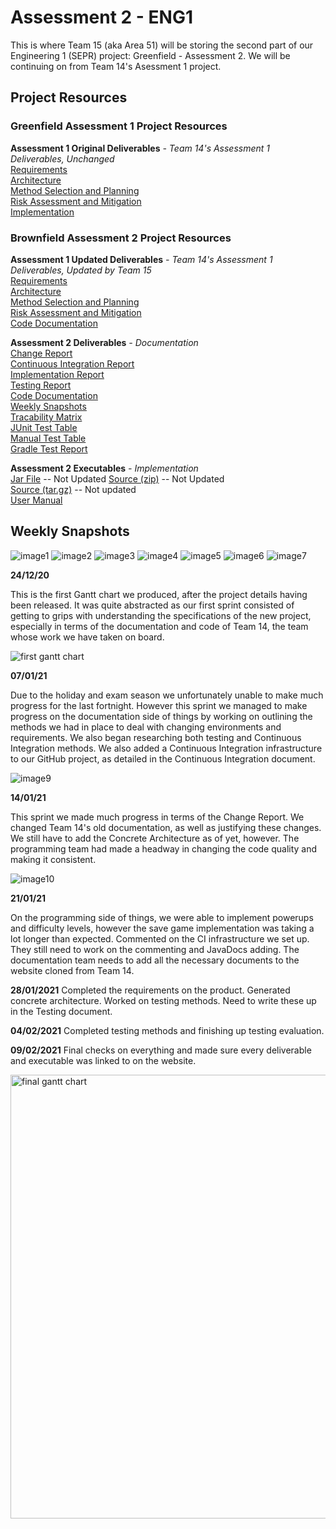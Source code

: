 # Assessment 2 - ENG1
This is where Team 15 (aka Area 51) will be storing the second part of our Engineering 1 (SEPR) project:
Greenfield - Assessment 2. We will be continuing on from Team 14's Asessment 1 project.

## Project Resources
### Greenfield Assessment 1 Project Resources

**Assessment 1 Original Deliverables** *- Team 14's Assessment 1 Deliverables, Unchanged*\
[Requirements](https://xychic.github.io/files/Requirements.pdf)  
[Architecture](https://KingzoSzn.github.io/files/Architecture.docx.pdf)  
[Method Selection and Planning](https://xychic.github.io/files/Method%20Selection%20and%20Planning.pdf)  
[Risk Assessment and Mitigation](https://xychic.github.io/files/Risk%20Assessment%20and%20Mitigation.pdf)  
[Implementation](https://KingzoSzn.github.io/files/Implementation.docx.pdf)  

### Brownfield Assessment 2 Project Resources

**Assessment 1 Updated Deliverables** *- Team 14's Assessment 1 Deliverables, Updated by Team 15*\
[Requirements](https://KingzoSzn.github.io/pdfs/Req2.pdf)  
[Architecture](https://KingzoSzn.github.io/pdfs/Arch2.pdf)  
[Method Selection and Planning](https://KingzoSzn.github.io/pdfs/Plan2.pdf)  
[Risk Assessment and Mitigation](https://KingzoSzn.github.io/pdfs/Risk2.pdf)  
[Code Documentation](https://KingzoSzn.github.io/files/docs/)  


**Assessment 2 Deliverables** *- Documentation*\
[Change Report](https://KingzoSzn.github.io/pdfs/Change2.pdf)  
[Continuous Integration Report](https://KingzoSzn.github.io/pdfs/CI2.pdf)  
[Implementation Report](https://KingzoSzn.github.io/pdfs/Impl2.pdf)  
[Testing Report](https://KingzoSzn.github.io/pdfs/Test2.pdf)  
[Code Documentation](https://KingzoSzn.github.io/files/docs/)  
[Weekly Snapshots](#weekly-snapshots)  
[Tracability Matrix](https://KingzoSzn.github.io/files/TracabilityMatrix.pdf)  
[JUnit Test Table](https://KingzoSzn.github.io/files/UnitTests.pdf)  
[Manual Test Table](https://KingzoSzn.github.io/files/ManualTests.pdf)  
[Gradle Test Report](https://KingzoSzn.github.io/files/test-report)  


**Assessment 2 Executables** *- Implementation*\
[Jar File](https://github.com/Fluxticks/ENG1-DragonBoatRace/releases/download/v1.2/desktop-1.2.jar) -- Not Updated
[Source (zip)](https://github.com/Fluxticks/ENG1-DragonBoatRace/archive/v1.2.zip) -- Not Updated  
[Source (tar.gz)](https://github.com/Fluxticks/ENG1-DragonBoatRace/archive/v1.2.tar.gz) -- Not updated  
[User Manual](https://KingzoSzn.github.io/DragonBoatRaceUserManual)


## Weekly Snapshots

![image1](https://user-images.githubusercontent.com/72559948/99913817-a7452880-2cf1-11eb-822e-aa4a2ddf8a2f.png)
![image2](https://user-images.githubusercontent.com/72559948/99913893-13c02780-2cf2-11eb-8232-82047dc70e75.png)
![image3](https://user-images.githubusercontent.com/72559948/99913857-e4111f80-2cf1-11eb-9e4d-f056d78e5863.png)
![image4](https://user-images.githubusercontent.com/72559948/99913869-fee39400-2cf1-11eb-8222-258c1bc8abc8.png)
![image5](https://user-images.githubusercontent.com/72559948/99913930-49651080-2cf2-11eb-93ec-1d8906c1a238.png)
![image6](https://user-images.githubusercontent.com/72559948/99913968-8204ea00-2cf2-11eb-98b4-e65bcec0861d.png)
![image7](https://user-images.githubusercontent.com/72559948/99913995-a95bb700-2cf2-11eb-9bbb-a5fc2af7afaa.png)

**24/12/20** 

This is the first Gantt chart we produced, after the project details
having been released. It was quite abstracted as our first sprint
consisted of getting to grips with understanding the specifications
of the new project, especially in terms of the documentation and code
of Team 14, the team whose work we have taken on board.

![first gantt chart ](https://user-images.githubusercontent.com/72558765/107157572-afba1080-697c-11eb-8f1c-9d1cce4aa193.png)



**07/01/21** 

Due to the holiday and exam season we unfortunately unable to make
much progress for the last fortnight. However this sprint we managed
to make progress on the documentation side of things by working on
outlining the methods we had in place to deal with changing
environments and requirements. We also began researching both testing
and Continuous Integration methods. We also added a Continuous
Integration infrastructure to our GitHub project, as detailed in the
Continuous Integration document.

![image9](https://user-images.githubusercontent.com/72558765/106139426-4f99c200-6165-11eb-9571-d2435e3d4432.png)



**14/01/21**

This sprint we made much progress in terms of the Change Report. We
changed Team 14's old documentation, as well as justifying these
changes. We still have to add the Concrete Architecture as of yet,
however. The programming team had made a headway in changing the code
quality and making it consistent.

![image10](https://user-images.githubusercontent.com/72558765/106135827-57a33300-6160-11eb-8b28-68cc8e0431f8.png)



**21/01/21**

On the programming side of things, we were able to implement powerups
and difficulty levels, however the save game implementation was taking
a lot longer than expected. Commented on the CI infrastructure we set
up. They still need to work on the commenting and JavaDocs adding. The
documentation team needs to add all the necessary documents to the
website cloned from Team 14.



**28/01/2021**
Completed the requirements on the product. Generated concrete
architecture. Worked on testing methods.  Need to write these up in
the Testing document.



**04/02/2021**
Completed testing methods and finishing up testing evaluation.



**09/02/2021**
Final checks on everything and made sure every deliverable and
executable was linked to on the website.

<img width="710" alt="final gantt chart" src="https://user-images.githubusercontent.com/72558765/106922690-3369c800-6705-11eb-8e22-ecd7a8f37253.png">


